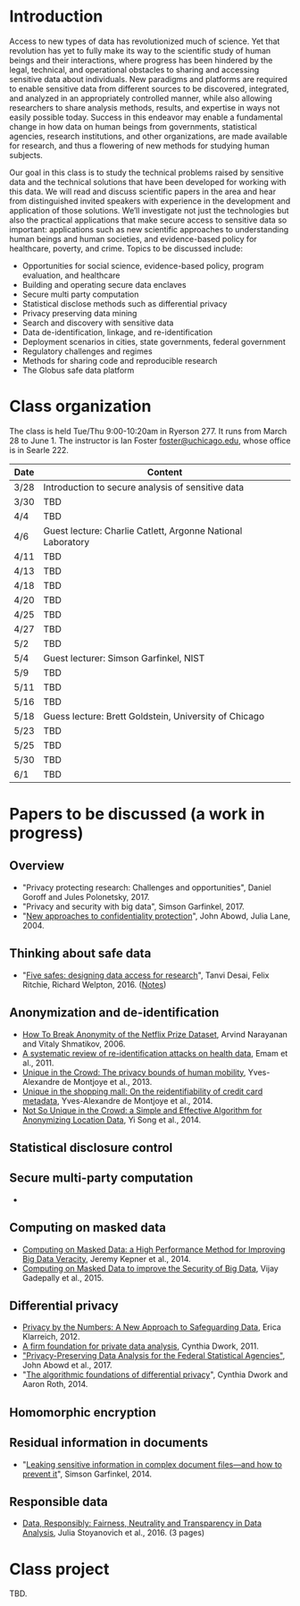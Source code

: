 # Introduction

Access to new types of data has revolutionized much of science. Yet that revolution has yet to fully make its way to the scientific study of human beings and their interactions, where progress has been hindered by the legal, technical, and operational obstacles to sharing and accessing sensitive data about individuals. New paradigms and platforms are required to enable sensitive data from different sources to be discovered, integrated, and analyzed in an appropriately controlled manner, while also allowing researchers to share analysis methods, results, and expertise in ways not easily possible today. Success in this endeavor may enable a fundamental change in how data on human beings from governments, statistical agencies, research institutions, and other organizations, are made available for research, and thus a flowering of new methods for studying human subjects.

Our goal in this class is to study the technical problems raised by sensitive data and the technical solutions that have been developed for working with this data. We will read and discuss scientific papers in the area and hear from distinguished invited speakers with experience in the development and application of those solutions. We’ll investigate not just the technologies but also the practical applications that make secure access to sensitive data so important: applications such as new scientific approaches to understanding human beings and human societies, and evidence-based policy for healthcare, poverty, and crime. Topics to be discussed include:

-	Opportunities for social science, evidence-based policy, program evaluation, and healthcare
-	Building and operating secure data enclaves 
-	Secure multi party computation
-	Statistical disclose methods such as differential privacy
-	Privacy preserving data mining 
-	Search and discovery with sensitive data
-	Data de-identification, linkage, and re-identification
-	Deployment scenarios in cities, state governments, federal government
-	Regulatory challenges and regimes
-	Methods for sharing code and reproducible research
-	The Globus safe data platform

#  Class organization

The class is held Tue/Thu 9:00-10:20am in Ryerson 277. It runs from March 28 to June 1. The instructor is Ian Foster <foster@uchicago.edu>, whose office is in Searle 222.

Date | Content
------- | -------------
3/28 | Introduction to secure analysis of sensitive data
3/30 | TBD
4/4 | TBD
4/6 | Guest lecture: Charlie Catlett, Argonne National Laboratory
4/11 | TBD
4/13 | TBD
4/18 | TBD
4/20 | TBD
4/25 | TBD
4/27 | TBD
5/2 | TBD
5/4 | Guest lecturer: Simson Garfinkel, NIST
5/9 | TBD
5/11 | TBD
5/16 | TBD
5/18 | Guess lecture: Brett Goldstein, University of Chicago
5/23 | TBD
5/25 | TBD
5/30 | TBD
6/1  | TBD

# Papers to be discussed (a work in progress)

## Overview 
- "Privacy protecting research: Challenges and opportunities", Daniel Goroff and Jules Polonetsky, 2017.
- "Privacy and security with big data", Simson Garfinkel, 2017.
- "[New approaches to confidentiality protection](http://citeseerx.ist.psu.edu/viewdoc/download?doi=10.1.1.85.3083&rep=rep1&type=pdf)", John Abowd, Julia Lane, 2004. 

## Thinking about safe data
- "[Five safes: designing data access for research](http://www2.uwe.ac.uk/faculties/BBS/Documents/1601.pdf)", Tanvi Desai, Felix Ritchie, Richard Welpton, 2016. ([Notes](../master/Content/fivesafes.md))

## Anonymization and de-identification
- [How To Break Anonymity of the Netflix Prize Dataset](https://arxiv.org/abs/cs/0610105), Arvind Narayanan and Vitaly Shmatikov, 2006.
- [A systematic review of re-identification attacks on health data](http://journals.plos.org/plosone/article?id=10.1371/journal.pone.0028071), Emam et al., 2011.
- [Unique in the Crowd: The privacy bounds of human mobility](http://www.nature.com/articles/srep01376), Yves-Alexandre de Montjoye et al., 2013.
- [Unique in the shopping mall: On the reidentifiability of credit card metadata](https://dspace.mit.edu/openaccess-disseminate/1721.1/96321), Yves-Alexandre de Montjoye et al., 2014.
- [Not So Unique in the Crowd: a Simple and Effective Algorithm for Anonymizing Location Data](http://citeseerx.ist.psu.edu/viewdoc/download?doi=10.1.1.663.4441&rep=rep1&type=pdf), Yi Song et al., 2014. 

## Statistical disclosure control


## Secure multi-party computation
- 

## Computing on masked data
- [Computing on Masked Data: a High Performance Method for Improving Big Data Veracity](https://arxiv.org/pdf/1406.5751.pdf), Jeremy Kepner et al., 2014.
- [Computing on Masked Data to improve the Security of Big Data](https://arxiv.org/abs/1504.01287), Vijay Gadepally et al., 2015.

## Differential privacy
- [Privacy by the Numbers: A New Approach to Safeguarding Data](https://www.scientificamerican.com/article/privacy-by-the-numbers-a-new-approach-to-safeguarding-data/), Erica Klarreich, 2012.
- [A firm foundation for private data analysis](https://www.microsoft.com/en-us/research/publication/a-firm-foundation-for-private-data-analysis), Cynthia Dwork, 2011.
- ["Privacy-Preserving Data Analysis for the Federal Statistical Agencies"](https://arxiv.org/pdf/1701.00752.pdf), John Abowd et al., 2017.
- "[The algorithmic foundations of differential privacy](http://www.cis.upenn.edu/~aaroth/Papers/privacybook.pdf)", Cynthia Dwork and Aaron Roth, 2014.

## Homomorphic encryption

## Residual information in documents
- "[Leaking sensitive information in complex document files—and how to prevent it](https://simson.net/clips/academic/2014.IEEE.leaking_pdfs.pdf)", Simson Garfinkel, 2014.

## Responsible data
- [Data,  Responsibly:  Fairness,  Neutrality  and Transparency  in  Data  Analysis](https://hal.inria.fr/hal-01290695/document), Julia Stoyanovich et al., 2016. (3 pages)

# Class project

TBD.
